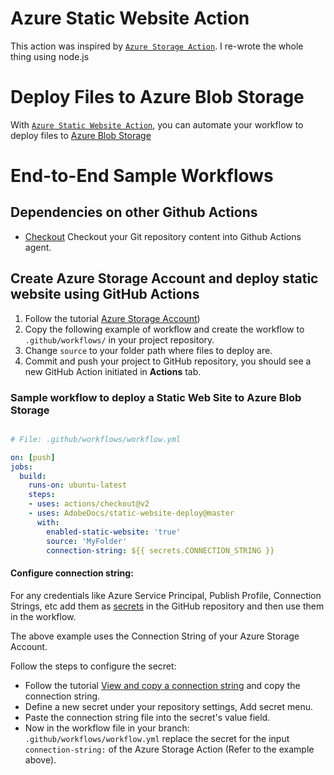 # Azure Static Website Action

This action was inspired by  [`Azure Storage Action`](https://github.com/lauchacarro/Azure-Storage-Action). I re-wrote the whole thing using node.js

# Deploy Files to Azure Blob Storage

With [`Azure Static Website Action`](https://github.com/tibor19/static-website-deploy), you can automate your workflow to deploy files to [Azure Blob Storage](https://azure.microsoft.com/en-us/services/storage/blobs/)


# End-to-End Sample Workflows

## Dependencies on other Github Actions

* [Checkout](https://github.com/actions/checkout) Checkout your Git repository content into Github Actions agent.
  
## Create Azure Storage Account and deploy static website using GitHub Actions
1. Follow the tutorial [Azure Storage Account](https://docs.microsoft.com/es-es/learn/modules/create-azure-storage-account/5-exercise-create-a-storage-account))
2. Copy the following example of workflow and create the workflow to `.github/workflows/` in your project repository.
3. Change `source` to your folder path where files to deploy are.
4. Commit and push your project to GitHub repository, you should see a new GitHub Action initiated in **Actions** tab.


### Sample workflow to deploy a Static Web Site to Azure Blob Storage
```yaml

# File: .github/workflows/workflow.yml

on: [push]
jobs:
  build:
    runs-on: ubuntu-latest
    steps: 
    - uses: actions/checkout@v2
    - uses: AdobeDocs/static-website-deploy@master
      with:
        enabled-static-website: 'true'
        source: 'MyFolder'
        connection-string: ${{ secrets.CONNECTION_STRING }}

```

#### Configure connection string:

For any credentials like Azure Service Principal, Publish Profile, Connection Strings, etc add them as [secrets](https://developer.github.com/actions/managing-workflows/storing-secrets/) in the GitHub repository and then use them in the workflow.

The above example uses the Connection String of your Azure Storage Account.

Follow the steps to configure the secret:
  * Follow the tutorial [View and copy a connection string](https://docs.microsoft.com/en-us/azure/storage/common/storage-configure-connection-string#view-and-copy-a-connection-string) and copy the connection string.
  * Define a new secret under your repository settings, Add secret menu.
  * Paste the connection string file into the secret's value field.
  * Now in the workflow file in your branch: `.github/workflows/workflow.yml` replace the secret for the input `connection-string:` of the Azure Storage Action (Refer to the example above).
    
